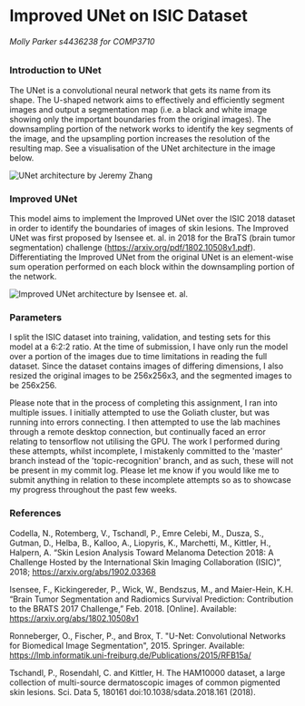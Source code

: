 # Improved UNet on ISIC Dataset
###### Molly Parker s4436238 for COMP3710 

### Introduction to UNet

The UNet is a convolutional neural network that gets its name from its shape. The U-shaped network aims to effectively and efficiently segment images and output a segmentation map (i.e. a black and white image showing only the important boundaries from the original images). The downsampling portion of the network works to identify the key segments of the image, and the upsampling portion increases the resolution of the resulting map. See a visualisation of the UNet architecture in the image below.

![UNet architecture by Jeremy Zhang](https://miro.medium.com/max/1838/1*f7YOaE4TWubwaFF7Z1fzNw.png)

### Improved UNet

This model aims to implement the Improved UNet over the ISIC 2018 dataset in order to identify the boundaries of images of skin lesions. The Improved UNet was first proposed by Isensee et. al. in 2018 for the BraTS (brain tumor segmentation) challenge (https://arxiv.org/pdf/1802.10508v1.pdf). Differentiating the Improved UNet from the original UNet is an element-wise sum operation performed on each block within the downsampling portion of the network. 

![Improved UNet architecture by Isensee et. al.](https://user-images.githubusercontent.com/64070555/140685643-f7781184-baf4-4d88-92bc-eb00d5ecf667.PNG)

### Parameters

I split the ISIC dataset into training, validation, and testing sets for this model at a 6:2:2 ratio. At the time of submission, I have only run the model over a portion of the images due to time limitations in reading the full dataset. Since the dataset contains images of differing dimensions, I also resized the original images to be 256x256x3, and the segmented images to be 256x256. 

Please note that in the process of completing this assignment, I ran into multiple issues. I initially attempted to use the Goliath cluster, but was running into errors connecting. I then attempted to use the lab machines through a remote desktop connection, but continually faced an error relating to tensorflow not utilising the GPU. The work I performed during these attempts, whilst incomplete, I mistakenly committed to the 'master' branch instead of the 'topic-recognition' branch, and as such, these will not be present in my commit log. Please let me know if you would like me to submit anything in relation to these incomplete attempts so as to showcase my progress throughout the past few weeks. 

### References

Codella, N., Rotemberg, V., Tschandl, P., Emre Celebi, M., Dusza, S., Gutman, D., Helba, B., Kalloo, A., Liopyris, K., Marchetti, M., Kittler, H., Halpern, A. “Skin Lesion Analysis Toward Melanoma Detection 2018: A Challenge Hosted by the International Skin Imaging Collaboration (ISIC)”, 2018; https://arxiv.org/abs/1902.03368

Isensee, F., Kickingereder, P., Wick, W., Bendszus, M., and Maier-Hein, K.H. “Brain Tumor Segmentation and Radiomics Survival Prediction: Contribution to the BRATS 2017 Challenge,” Feb. 2018. [Online]. Available: https://arxiv.org/abs/1802.10508v1

Ronneberger, O., Fischer, P., and Brox, T. "U-Net: Convolutional Networks for Biomedical Image Segmentation", 2015. Springer. Available: https://lmb.informatik.uni-freiburg.de/Publications/2015/RFB15a/

Tschandl, P., Rosendahl, C. and Kittler, H. The HAM10000 dataset, a large collection of multi-source dermatoscopic images of common pigmented skin lesions. Sci. Data 5, 180161 doi:10.1038/sdata.2018.161 (2018).
